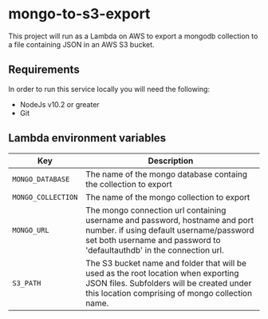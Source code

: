 # mongo-to-s3-export
This project will run as a Lambda on AWS to export a mongodb collection to a file containing JSON in an AWS S3 bucket.

## Requirements
In order to run this service locally you will need the following:
- NodeJs v10.2 or greater
- Git

## Lambda environment variables
Key                | Description
-------------------|------------------------------------
`MONGO_DATABASE`   |The name of the mongo database containg the collection to export
`MONGO_COLLECTION` |The name of the mongo collection to export
`MONGO_URL`        |The mongo connection url containing username and password, hostname and port number. if using default username/password set both username and password to 'defaultauthdb' in the connection url.
`S3_PATH`          |The S3 bucket name and folder that will be used as the root location when exporting JSON files. Subfolders will be created under this location comprising of mongo collection name.